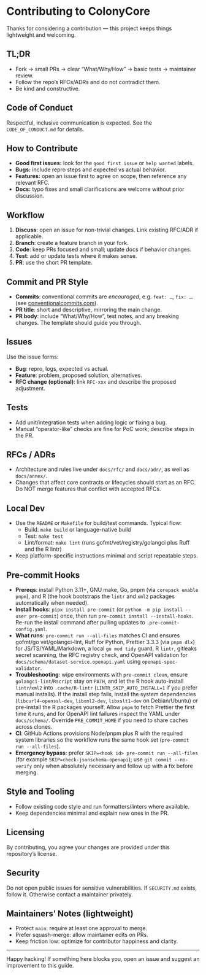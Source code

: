 # Contributing to ColonyCore

Thanks for considering a contribution — this project keeps things lightweight and welcoming.

## TL;DR
- Fork → small PRs → clear “What/Why/How” → basic tests → maintainer review.
- Follow the repo’s RFCs/ADRs and do not contradict them.
- Be kind and constructive.

## Code of Conduct
Respectful, inclusive communication is expected. See the `CODE_OF_CONDUCT.md` for details.

## How to Contribute
- **Good first issues:** look for the `good first issue` or `help wanted` labels.
- **Bugs:** include repro steps and expected vs actual behavior.
- **Features:** open an issue first to agree on scope, then reference any relevant RFC.
- **Docs:** typo fixes and small clarifications are welcome without prior discussion.

## Workflow
1. **Discuss**: open an issue for non-trivial changes. Link existing RFC/ADR if applicable.
2. **Branch**: create a feature branch in your fork.
3. **Code**: keep PRs focused and small; update docs if behavior changes.
4. **Test**: add or update tests where it makes sense.
5. **PR**: use the short PR template.

## Commit and PR Style
- **Commits**: conventional commits are *encouraged*, e.g. `feat: …`, `fix: …`. (see [conventionalcommits.com](https://www.conventionalcommits.org/en/v1.0.0/)).
- **PR title**: short and descriptive, mirroring the main change.
- **PR body**: include “What/Why/How”, test notes, and any breaking changes. The template should guide you through.

## Issues
Use the issue forms:
- **Bug**: repro, logs, expected vs actual.
- **Feature**: problem, proposed solution, alternatives.
- **RFC change (optional)**: link `RFC-xxx` and describe the proposed adjustment.

## Tests
- Add unit/integration tests when adding logic or fixing a bug.
- Manual “operator-like” checks are fine for PoC work; describe steps in the PR.

## RFCs / ADRs
- Architecture and rules live under `docs/rfc/` and `docs/adr/`, as well as `docs/annex/`.
- Changes that affect core contracts or lifecycles should start as an RFC. Do NOT merge features that conflict with accepted RFCs.

## Local Dev
- Use the `README` or `Makefile` for build/test commands. Typical flow:
  - Build: `make build` or language-native build
  - Test: `make test`
  - Lint/format: `make lint` (runs gofmt/vet/registry/golangci plus Ruff and the R lintr)
- Keep platform-specific instructions minimal and script repeatable steps.

## Pre-commit Hooks
- **Prereqs**: install Python 3.11+, GNU make, Go, pnpm (via `corepack enable pnpm`), and R (the hook bootstraps the `lintr` and `xml2` packages automatically when needed).
- **Install hooks**: `pipx install pre-commit` (or `python -m pip install --user pre-commit`) once, then run `pre-commit install --install-hooks`. Re-run the install command after pulling updates to `.pre-commit-config.yaml`.
- **What runs**: `pre-commit run --all-files` matches CI and ensures gofmt/go vet/golangci-lint, Ruff for Python, Prettier 3.3.3 (via `pnpm dlx`) for JS/TS/YAML/Markdown, a local `go mod tidy` guard, R `lintr`, gitleaks secret scanning, the RFC registry check, and OpenAPI validation for `docs/schema/dataset-service.openapi.yaml` using `openapi-spec-validator`.
- **Troubleshooting**: wipe environments with `pre-commit clean`, ensure `golangci-lint`/`Rscript` stay on `PATH`, and let the R hook auto-install `lintr`/`xml2` into `.cache/R-lintr` (`LINTR_SKIP_AUTO_INSTALL=1` if you prefer manual installs). If the install step fails, install the system dependencies (`libcurl4-openssl-dev`, `libxml2-dev`, `libxslt1-dev` on Debian/Ubuntu) or pre-install the R packages yourself. Allow `pnpm` to fetch Prettier the first time it runs, and for OpenAPI lint failures inspect the YAML under `docs/schema/`. Override `PRE_COMMIT_HOME` if you need to share caches across clones.
- **CI**: GitHub Actions provisions Node/pnpm plus R with the required system libraries so the workflow runs the same hook set (`pre-commit run --all-files`).
- **Emergency bypass**: prefer `SKIP=<hook id> pre-commit run --all-files` (for example `SKIP=check-jsonschema-openapi`); use `git commit --no-verify` only when absolutely necessary and follow up with a fix before merging.
## Style and Tooling
- Follow existing code style and run formatters/linters where available.
- Keep dependencies minimal and explain new ones in the PR.

## Licensing
By contributing, you agree your changes are provided under this repository’s license.

## Security
Do not open public issues for sensitive vulnerabilities. If `SECURITY.md` exists, follow it. Otherwise contact a maintainer privately.

## Maintainers’ Notes (lightweight)
- Protect `main`: require at least one approval to merge.
- Prefer squash-merge: allow maintainer edits on PRs.
- Keep friction low: optimize for contributor happiness and clarity.

---

Happy hacking! If something here blocks you, open an issue and suggest an improvement to this guide.
